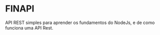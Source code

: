 # FINAPI

API REST simples para aprender os fundamentos do NodeJs, e de como funciona uma API Rest.
